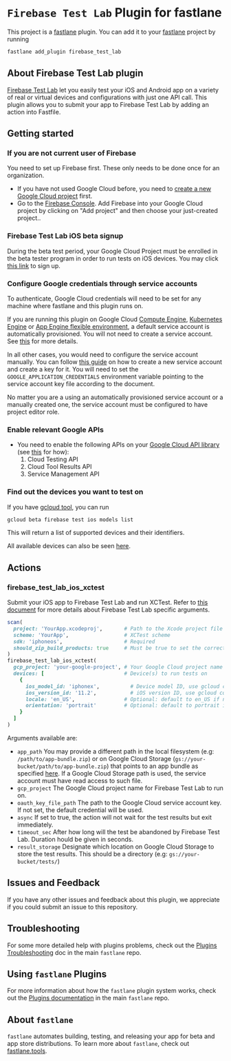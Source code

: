 # `Firebase Test Lab` Plugin for fastlane

This project is a [fastlane](https://fastlane.tools) plugin. You can add it to your [fastlane](https://fastlane.tools) project by running

```bash
fastlane add_plugin firebase_test_lab
```

## About Firebase Test Lab plugin

[Firebase Test Lab](https://firebase.google.com/docs/test-lab/) let you easily test your iOS and Android app on a variety of real or virtual devices and configurations with just one API call. This plugin allows you to submit your app to Firebase Test Lab by adding an action into Fastfile.

## Getting started

### If you are not current user of Firebase
You need to set up Firebase first. These only needs to be done once for an organization.

- If you have not used Google Cloud before, you need to [create a new Google Cloud project](https://cloud.google.com/resource-manager/docs/creating-managing-projects#Creating%20a%20Project) first.
- Go to the [Firebase Console](https://console.firebase.google.com/). Add Firebase into your Google Cloud project by clicking on "Add project" and then choose your just-created project..

### Firebase Test Lab iOS beta signup
During the beta test period, your Google Cloud Project must be enrolled in the beta tester program in order to run tests on iOS devices. You may click [this link](https://docs.google.com/forms/d/e/1FAIpQLSf5cx1ot8ndHU9YrFkCn6gPoQZLxgW_6H13e_bot3he90n7Ng/viewform) to sign up.

### Configure Google credentials through service accounts
To authenticate, Google Cloud credentials will need to be set for any machine where fastlane and this plugin runs on.

If you are running this plugin on Google Cloud [Compute Engine](https://cloud.google.com/compute), [Kubernetes Engine](https://cloud.google.com/kubernetes-engine) or [App Engine flexible environment](https://cloud.google.com/appengine/docs/flexible/), a default service account is automatically provisioned. You will not need to create a service account. See [this](https://cloud.google.com/compute/docs/access/service-accounts#compute_engine_default_service_account) for more details.

In all other cases, you would need to configure the service account manually. You can follow [this guide](https://cloud.google.com/docs/authentication/getting-started) on how to create a new service account and create a key for it. You will need to set the `GOOGLE_APPLICATION_CREDENTIALS` environment variable pointing to the service account key file according to the document.

No matter you are a using an automatically provisioned service account or a manually created one, the service account must be configured to have project editor role.

### Enable relevant Google APIs
- You need to enable the following APIs on your [Google Cloud API library](https://console.cloud.google.com/apis/library) (see [this](https://support.google.com/cloud/answer/6158841) for how):
  1. Cloud Testing API
  2. Cloud Tool Results API
  3. Service Management API

### Find out the devices you want to test on
If you have [gcloud tool](https://cloud.google.com/sdk/gcloud/), you can run

```bash
gcloud beta firebase test ios models list
```
This will return a list of supported devices and their identifiers.

All available devices can also be seen [here](https://firebase.google.com/docs/test-lab/ios/available-testing-devices). 


## Actions

### firebase_test_lab_ios_xctest

Submit your iOS app to Firebase Test Lab and run XCTest. Refer to [this document](https://firebase.google.com/docs/test-lab/ios/command-line) for more details about Firebase Test Lab specific arguments.
```ruby
scan(
  project: 'YourApp.xcodeproj',       # Path to the Xcode project file
  scheme: 'YourApp',                  # XCTest scheme
  sdk: 'iphoneos',                    # Required
  should_zip_build_products: true     # Must be true to set the correct format for Firebase Test Lab
)
firebase_test_lab_ios_xctest(
  gcp_project: 'your-google-project', # Your Google Cloud project name
  devices: [                          # Device(s) to run tests on
    {
      ios_model_id: 'iphonex',          # Device model ID, use gcloud command above
      ios_version_id: '11.2',           # iOS version ID, use gcloud command above
      locale: 'en_US',                # Optional: default to en_US if not set
      orientation: 'portrait'         # Optional: default to portrait if not set
    }
  ]
)
```

Arguments available are:

- `app_path` You may provide a different path in the local filesystem (e.g: `/path/to/app-bundle.zip`) or on Google Cloud Storage (`gs://your-bucket/path/to/app-bundle.zip`) that points to an app bundle as specified [here](https://firebase.google.com/docs/test-lab/ios/command-line#build_xctests_for_your_app). If a Google Cloud Storage path is used, the service account must have read access to such file.
- `gcp_project` The Google Cloud project name for Firebase Test Lab to run on.
- `oauth_key_file_path` The path to the Google Cloud service account key. If not set, the default credential will be used.
- `async` If set to true, the action will not wait for the test results but exit immediately.
- `timeout_sec` After how long will the test be abandoned by Firebase Test Lab. Duration hould be given in seconds.
- `result_storage` Designate which location on Google Cloud Storage to store the test results. This should be a directory (e.g: `gs://your-bucket/tests/`)

## Issues and Feedback

If you have any other issues and feedback about this plugin, we appreciate if you could submit an issue to this repository.

## Troubleshooting

For some more detailed help with plugins problems, check out the [Plugins Troubleshooting](https://github.com/fastlane/fastlane/blob/master/fastlane/docs/PluginsTroubleshooting.md) doc in the main `fastlane` repo.

## Using `fastlane` Plugins

For more information about how the `fastlane` plugin system works, check out the [Plugins documentation](https://github.com/fastlane/fastlane/blob/master/fastlane/docs/Plugins.md) in the main `fastlane` repo.

## About `fastlane`

`fastlane` automates building, testing, and releasing your app for beta and app store distributions. To learn more about `fastlane`, check out [fastlane.tools](https://fastlane.tools).
